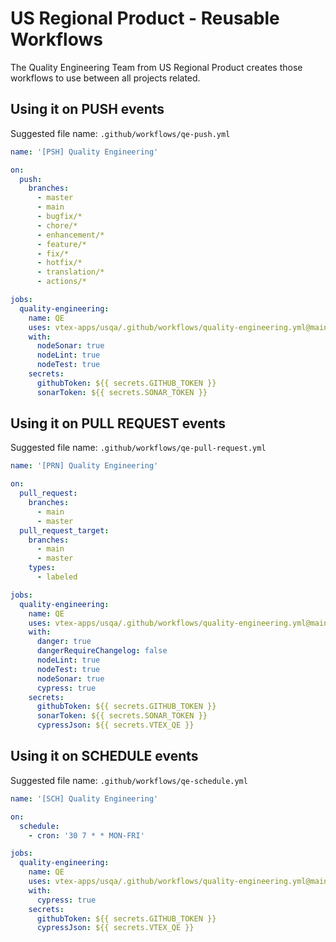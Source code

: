 # US Regional Product - Reusable Workflows

The Quality Engineering Team from US Regional Product creates those workflows to use between all projects related.

## Using it on PUSH events
Suggested file name: `.github/workflows/qe-push.yml`

```yaml
name: '[PSH] Quality Engineering'

on:
  push:
    branches: 
      - master
      - main
      - bugfix/*
      - chore/*
      - enhancement/*
      - feature/*
      - fix/*
      - hotfix/*
      - translation/*
      - actions/*

jobs:
  quality-engineering:
    name: QE
    uses: vtex-apps/usqa/.github/workflows/quality-engineering.yml@main
    with:
      nodeSonar: true
      nodeLint: true
      nodeTest: true
    secrets:
      githubToken: ${{ secrets.GITHUB_TOKEN }}
      sonarToken: ${{ secrets.SONAR_TOKEN }}
```

## Using it on PULL REQUEST events
Suggested file name: `.github/workflows/qe-pull-request.yml`

```yaml
name: '[PRN] Quality Engineering'

on:
  pull_request:
    branches: 
      - main
      - master
  pull_request_target:
    branches: 
      - main
      - master
    types:
      - labeled

jobs:
  quality-engineering:
    name: QE
    uses: vtex-apps/usqa/.github/workflows/quality-engineering.yml@main
    with:
      danger: true
      dangerRequireChangelog: false
      nodeLint: true
      nodeTest: true
      nodeSonar: true
      cypress: true
    secrets:
      githubToken: ${{ secrets.GITHUB_TOKEN }}
      sonarToken: ${{ secrets.SONAR_TOKEN }}
      cypressJson: ${{ secrets.VTEX_QE }}
```

## Using it on SCHEDULE events
Suggested file name: `.github/workflows/qe-schedule.yml`

```yaml
name: '[SCH] Quality Engineering'

on:
  schedule:
    - cron: '30 7 * * MON-FRI'

jobs:
  quality-engineering:
    name: QE
    uses: vtex-apps/usqa/.github/workflows/quality-engineering.yml@main
    with:
      cypress: true
    secrets:
      githubToken: ${{ secrets.GITHUB_TOKEN }}
      cypressJson: ${{ secrets.VTEX_QE }}
```
